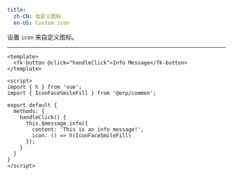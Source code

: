 ```yaml
title:
  zh-CN: 自定义图标
  en-US: Custom icon
```


设置 `icon` 来自定义图标。

---


```vue { "component": true } 
<template>
  <fk-button @click="handleClick">Info Message</fk-button>
</template>

<script>
import { h } from 'vue';
import { IconFaceSmileFill } from '@erp/common';

export default {
  methods: {
    handleClick() {
      this.$message.info({
        content: 'This is an info message!',
        icon: () => h(IconFaceSmileFill)
      });
    }
  }
}
</script>
```

